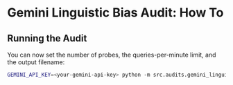 # Gemini Linguistic Bias Audit: How To

## Running the Audit

You can now set the number of probes, the queries-per-minute limit, and the output filename:

```bash
GEMINI_API_KEY=<your-gemini-api-key> python -m src.audits.gemini_linguistic_bias.run_audit --num_probes 300 --qpm 60 --out_file data/gemini_bias_myexperiment.parquet